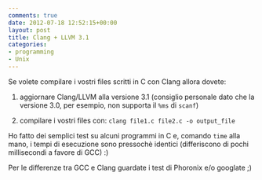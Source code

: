 ```yaml
---
comments: true
date: 2012-07-18 12:52:15+00:00
layout: post
title: Clang + LLVM 3.1
categories:
- programming
- Unix
---
```


Se volete compilare i vostri files scritti in C con Clang allora dovete:



	
  1. aggiornare Clang/LLVM alla versione 3.1 (consiglio personale dato che la versione 3.0, per esempio, non supporta il `%ms` di `scanf`)

	
  2. compilare i vostri files con: `clang file1.c file2.c -o output_file`


Ho fatto dei semplici test su alcuni programmi in C e, comando `time` alla mano, i tempi di esecuzione sono pressochè identici (differiscono di pochi millisecondi a favore di GCC) :)

Per le differenze tra GCC e Clang guardate i test di Phoronix e/o googlate ;)
